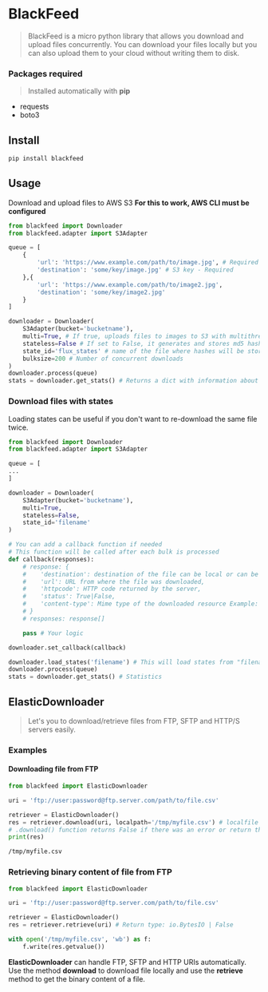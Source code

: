 # BlackFeed
> BlackFeed is a micro python library that allows you download and upload files concurrently.
> You can download your files locally but you can also upload them to your cloud without writing them to disk.

### Packages required
> Installed automatically with **pip**
- requests
- boto3

## Install
```bash
pip install blackfeed
```

## Usage
Download and upload files to AWS S3
**For this to work, AWS CLI must be configured**
```python
from blackfeed import Downloader
from blackfeed.adapter import S3Adapter

queue = [
    {
        'url': 'https://www.example.com/path/to/image.jpg', # Required
        'destination': 'some/key/image.jpg' # S3 key - Required 
    },{
        'url': 'https://www.example.com/path/to/image2.jpg',
        'destination': 'some/key/image2.jpg' 
    }
]

downloader = Downloader(
    S3Adapter(bucket='bucketname'),
    multi=True, # If true, uploads files to images to S3 with multithreading
    stateless=False # If set to False, it generates and stores md5 hashes of files in a file
    state_id='flux_states' # name of the file where hashes will be stored (states.txt) not required
    bulksize=200 # Number of concurrent downloads
)
downloader.process(queue)
stats = downloader.get_stats() # Returns a dict with information about the process
```

### Download files with states
Loading states can be useful if you don't want to re-download the same file twice.
```python
from blackfeed import Downloader
from blackfeed.adapter import S3Adapter

queue = [
...
]

downloader = Downloader(
    S3Adapter(bucket='bucketname'),
    multi=True,
    stateless=False,
    state_id='filename'
)

# You can add a callback function if needed
# This function will be called after each bulk is processed
def callback(responses):
    # response: {
    #    'destination': destination of the file can be local or can be S3 key,
    #    'url': URL from where the file was downloaded,
    #    'httpcode': HTTP code returned by the server,
    #    'status': True|False,
    #    'content-type': Mime type of the downloaded resource Example: image/jpeg
    # }
    # responses: response[]

    pass # Your logic

downloader.set_callback(callback)

downloader.load_states('filename') # This will load states from "filename.txt"
downloader.process(queue)
stats = downloader.get_stats() # Statistics 
```

## ElasticDownloader
> Let's you to download/retrieve files from FTP, SFTP and HTTP/S servers easily.

### Examples
#### Downloading file from FTP 
```python
from blackfeed import ElasticDownloader

uri = 'ftp://user:password@ftp.server.com/path/to/file.csv'

retriever = ElasticDownloader()
res = retriever.download(uri, localpath='/tmp/myfile.csv') # localfile is optional
# .download() function returns False if there was an error or return the local path of the downloaded file if it was a success.
print(res)
```
```bash
/tmp/myfile.csv
```

### Retrieving binary content of file from FTP
```python
from blackfeed import ElasticDownloader

uri = 'ftp://user:password@ftp.server.com/path/to/file.csv'

retriever = ElasticDownloader()
res = retriever.retrieve(uri) # Return type: io.BytesIO | False

with open('/tmp/myfile.csv', 'wb') as f:
    f.write(res.getvalue())
```
**ElasticDownloader** can handle FTP, SFTP and HTTP URIs automatically.
Use the method **download** to download file locally and use the **retrieve** method to get the binary content of a file.